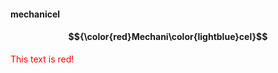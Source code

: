 #### mechanicel

#### $${\color{red}Mechani\color{lightblue}cel}$$

<font color="red">This text is red!</font>

